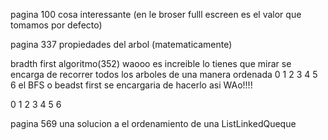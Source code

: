 pagina 100 cosa interessante (en le broser fulll escreen es el valor que tomamos por defecto)

pagina 337 propiedades del arbol (matematicamente)

bradth first algoritmo(352) waooo
es increible lo tienes que mirar
se encarga de recorrer todos los arboles de una
manera ordenada
            0
         1      2
       3      4     5
            6
el BFS o beadst first se encargaria de hacerlo
asi WAo!!!!

0 1 2 3 4 5 6

pagina 569
una solucion a el ordenamiento de una ListLinkedQueque
